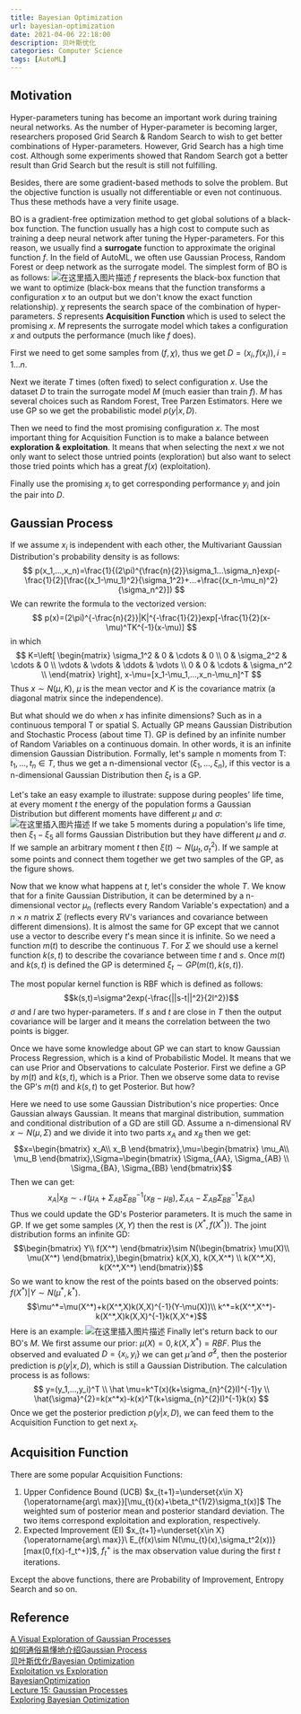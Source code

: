 ```yaml
---
title: Bayesian Optimization
url: bayesian-optimization
date: 2021-04-06 22:18:00
description: 贝叶斯优化
categories: Computer Science
tags: [AutoML]
---
```


## Motivation
Hyper-parameters tuning has become an important work during training neural networks. As the number of Hyper-parameter is becoming larger, researchers proposed Grid Search & Random Search to wish to get better combinations of Hyper-parameters. However, Grid Search has a high time cost. Although some experiments showed that Random Search got a better result than  Grid Search but the result is still not fulfilling.

Besides, there are some gradient-based methods to solve the problem. But the objective function is usually not differentiable or even not continuous. Thus these methods have a very finite usage.

BO is a gradient-free optimization method to get global solutions of a black-box function. The function usually has a high cost to compute such as training a deep neural network after tuning the Hyper-parameters. For this reason, we usually find a **surrogate** function to approximate the original function $f$. In the field of AutoML, we often use  Gaussian Process, Random Forest or deep network as the surrogate model. The simplest form of BO is as follows:
![在这里插入图片描述](1.png)
$f$ represents the black-box function that we want to optimize (black-box means that the function transforms a configuration $x$ to an output but we don't know the exact function relationship). $\chi$ represents the search space of the combination of hyper-parameters. $S$ represents **Acquisition Function** which is used to select the promising $x$. $M$ represents the surrogate model which takes a configuration $x$ and outputs the performance (much like $f$ does).

First we need to get some samples from $(f,\chi)$, thus we get $D=(x_i,f(x_i)), i=1...n$.

Next we iterate $T$ times (often fixed) to select configuration $x$. Use the dataset $D$ to train the surrogate model $M$ (much easier than train $f$). $M$ has several choices such as Random Forest, Tree Parzen Estimators. Here we use GP so we get the probabilistic model $p(y|x,D)$.

Then we need to find the most promising configuration $x$. The most important thing for Acquisition Function is to make a balance between **exploration & exploitation**. It means that when selecting the next $x$ we not only want to select those untried points (exploration) but also want to select those tried points which has a great $f(x)$ (exploitation). 

Finally use the promising $x_i$ to get corresponding performance $y_i$ and join the pair into $D$.

## Gaussian Process
If we assume $x_i$ is independent with each other, the Multivariant Gaussian Distribution's probability density is as follows:
$$
p(x_1,...,x_n)=\frac{1}{(2\pi)^{\frac{n}{2}}\sigma_1...\sigma_n}exp(-\frac{1}{2}[\frac{(x_1-\mu_1)^2}{\sigma_1^2}+...+\frac{(x_n-\mu_n)^2}{\sigma_n^2}])
$$
We can rewrite the formula to the vectorized version:
$$
p(x)=(2\pi)^{-\frac{n}{2}}|K|^{-\frac{1}{2}}exp[-\frac{1}{2}(x-\mu)^TK^{-1}(x-\mu)]
$$
in which
$$
K=\left[
\begin{matrix}
  \sigma_1^2     & 0      & \cdots & 0      \\
 0      & \sigma_2^2      & \cdots & 0      \\
 \vdots & \vdots & \ddots & \vdots \\
 0     & 0      & \cdots & \sigma_n^2     \\
\end{matrix}
\right], x-\mu=[x_1-\mu_1,...,x_n-\mu_n]^T
$$
Thus $x\sim N(\mu,K)$, $\mu$ is the mean vector and $K$ is the covariance matrix (a diagonal matrix since the independence).

But what should we do when $x$ has infinite dimensions? Such as in a continuous temporal T or spatial S. Actually GP means Gaussian Distribution and Stochastic Process (about time T). GP is defined by an infinite number of Random Variables on a continuous domain. In other words, it is an infinite dimension Gaussian Distribution. Formally, let's sample n moments from T: $t_1,...,t_n\in T$, thus we get a n-dimensional vector $(\xi_1,...,\xi_n)$, if this vector is a n-dimensional Gaussian Distribution then ${\xi_t}$ is a GP.

Let's take an easy example to illustrate: suppose during peoples' life time, at every moment $t$ the energy of the population forms a Gaussian Distribution but different moments have different $\mu$ and $\sigma$:
![在这里插入图片描述](2.png)
If we take 5 moments during a population's life time, then $\xi_1-\xi_5$ all forms Gaussian Distribution but they have different $\mu$ and $\sigma$. If we sample an arbitrary moment $t$ then $\xi(t)\sim N(\mu_t,\sigma_t^2)$. If we sample at some points and connect them together we get two samples of the GP, as the figure shows.

Now that we know what happens at $t$, let's consider the whole $T$. We know that for a finite Gaussian Distribution, it can be determined by a n-dimensional vector $\mu_n$ (reflects every Random Variable's expectation) and a $n\times n$ matrix $\Sigma$ (reflects every RV's variances and covariance between different dimensions). It is almost the same for GP except that we cannot use a vector to describe every $t$'s mean since it is infinite. So we need a function $m(t)$ to describe the continuous $T$. For $\Sigma$ we should use a kernel function $k(s,t)$ to describe the covariance between time $t$ and $s$. Once $m(t)$ and $k(s,t)$ is defined the GP is determined $\xi_t\sim GP(m(t),k(s,t))$.

The most popular kernel function is RBF which is defined as follows:
$$k(s,t)=\sigma^2exp(-\frac{||s-t||^2}{2l^2})$$
$\sigma$ and $l$ are two hyper-parameters. If $s$ and $t$ are close in $T$ then the output covariance will be larger and it means the correlation between the two points is bigger.

Once we have some knowledge about GP we can start to know Gaussian Process Regression, which is a kind of Probabilistic Model. It means that we can use Prior and Observations to calculate Posterior. First we define a GP by $m(t)$ and $k(s,t)$, which is a Prior. Then we observe some data to revise the GP's $m(t)$ and $k(s,t)$ to get Posterior. But how?

Here we need to use some Gaussian Distribution's nice properties: Once Gaussian always Gaussian. It means that marginal distribution, summation and conditional distribution of a GD are still GD. Assume a n-dimensional RV $x\sim N(\mu,\Sigma)$ and we divide it into two parts $x_A$ and $x_B$ then we get:
$$x=\begin{bmatrix} x_A\\ x_B \end{bmatrix},\mu=\begin{bmatrix} \mu_A\\ \mu_B \end{bmatrix},\Sigma=\begin{bmatrix} \Sigma_{AA}, \Sigma_{AB} \\ \Sigma_{BA}, \Sigma_{BB} \end{bmatrix}$$
Then we can get:
$$x_A|x_B\sim \mathcal{N}(\mu_A+\Sigma_{AB}\Sigma_{BB}^{-1}(x_B-\mu_B),\Sigma_{AA}-\Sigma_{AB}\Sigma_{BB}^{-1}\Sigma_{BA})$$
Thus we could update the GD's Posterior parameters. It is much the same in GP. If we get some samples $(X,Y)$ then the rest is $(X^*,f(X^*))$. The joint distribution forms an infinite GD:
$$\begin{bmatrix} Y\\ f(X^*) \end{bmatrix}\sim N(\begin{bmatrix} \mu(X)\\ \mu(X^*) \end{bmatrix},\begin{bmatrix} k(X,X), k(X,X^*) \\ k(X^*,X), k(X^*,X^*) \end{bmatrix})$$
So we want to know the rest of the points based on the observed points: $f(X^*)|Y\sim N(\mu^*,k^*)$.
$$\mu^*=\mu(X^*)+k(X^*,X)k(X,X)^{-1}(Y-\mu(X))\\
k^*=k(X^*,X^*)-k(X^*,X)k(X,X)^{-1}k(X,X^*)$$
Here is an example:
![在这里插入图片描述](3.png)
Finally let's return back to our BO's $M$. We first assume our prior: $\mu(X)=0,k(X,X^*)=RBF$. Plus the observed and evaluated $D=\{x_i,y_i\}$ we can get $\hat \mu$ and $\hat{\sigma}^{2}$, then the posterior prediction is $p(y|x,D)$, which is still a Gaussian Distribution. The calculation process is as follows:
$$
y=(y_1,...,y_i)^T \\
\hat \mu=k^T(x)(k+\sigma_{n}^{2}I)^{-1}y \\
\hat{\sigma}^{2}=k(x^*x)-k(x)^T(k+\sigma_{n}^{2}I)^{-1}k(x)
$$
Once we get the posterior prediction $p(y|x,D)$, we can feed them to the Acquisition Function to get next $x_t$.

## Acquisition Function
There are some popular Acquisition Functions:

 1. Upper Confidence Bound (UCB)
$x_{t+1}=\underset{x\in X}{\operatorname{arg\ max}}[\mu_{t}(x)+\beta_t^{1/2}\sigma_t(x)]$
The weighted sum of posterior mean and posterior standard deviation. The two items correspond exploitation and exploration,  respectively.
 2. Expected Improvement (EI)
$x_{t+1}=\underset{x\in X}{\operatorname{arg\ max}}\ E_{f(x)\sim N(\mu_{t}(x),\sigma_t^2(x))}[max(0,f(x)-f_t^+)]$, $f_t^+$ is the max observation value during the first $t$ iterations.

Except the above functions, there are Probability of Improvement, Entropy Search and so on.

## Reference
[A Visual Exploration of Gaussian Processes](https://jgoertler.com/visual-exploration-gaussian-processes/)  
[如何通俗易懂地介绍Gaussian Process](https://www.zhihu.com/question/46631426)  
[贝叶斯优化/Bayesian Optimization](https://zhuanlan.zhihu.com/p/76269142)  
[Exploitation vs Exploration](https://github.com/fmfn/BayesianOptimization/blob/master/examples/exploitation_vs_exploration.ipynb)  
[BayesianOptimization](https://github.com/fmfn/BayesianOptimization)  
[Lecture 15: Gaussian Processes](https://www.cs.cornell.edu/courses/cs4780/2018fa/lectures/lecturenote15.html)  
[Exploring Bayesian Optimization](https://distill.pub/2020/bayesian-optimization/)

